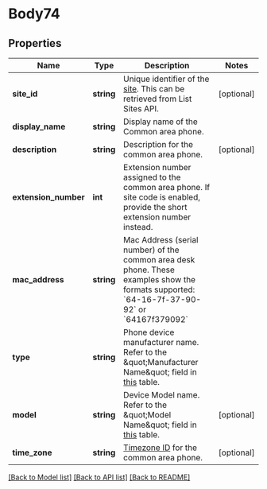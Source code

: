 # Body74

## Properties
Name | Type | Description | Notes
------------ | ------------- | ------------- | -------------
**site_id** | **string** | Unique identifier of the [site](https://support.zoom.us/hc/en-us/articles/360020809672). This can be retrieved from List Sites API. | [optional] 
**display_name** | **string** | Display name of the Common area phone. | 
**description** | **string** | Description for the common area phone. | [optional] 
**extension_number** | **int** | Extension number assigned to the common area phone. If site code is enabled, provide the short extension number instead. | 
**mac_address** | **string** | Mac Address (serial number) of the common area desk phone. These examples show the formats supported: &#x60;64-16-7f-37-90-92&#x60; or &#x60;64167f379092&#x60; | 
**type** | **string** | Phone device manufacturer name. Refer to the \&quot;Manufacturer Name\&quot; field in [this](https://marketplace.zoom.us/docs/api-reference/other-references/zoomphone-supporteddevice) table. | 
**model** | **string** | Device Model name. Refer to the \&quot;Model Name\&quot; field in [this](https://marketplace.zoom.us/docs/api-reference/other-references/zoomphone-supporteddevice) table. | [optional] 
**time_zone** | **string** | [Timezone ID](https://marketplace.zoom.us/docs/api-reference/other-references/abbreviation-lists) for the common area phone. | [optional] 

[[Back to Model list]](../README.md#documentation-for-models) [[Back to API list]](../README.md#documentation-for-api-endpoints) [[Back to README]](../README.md)


